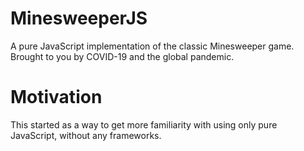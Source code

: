 # MinesweeperJS

A pure JavaScript implementation of the classic Minesweeper game.  Brought to
you by COVID-19 and the global pandemic.

# Motivation
This started as a way to get more familiarity with using only pure JavaScript, 
without any frameworks.
